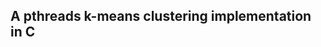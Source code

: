 A pthreads k-means clustering implementation in C
-------------------------------------------------
